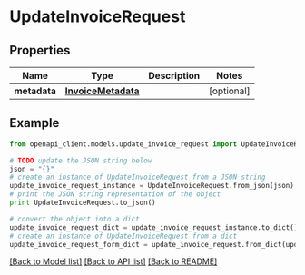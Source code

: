 # UpdateInvoiceRequest


## Properties
Name | Type | Description | Notes
------------ | ------------- | ------------- | -------------
**metadata** | [**InvoiceMetadata**](InvoiceMetadata.md) |  | [optional] 

## Example

```python
from openapi_client.models.update_invoice_request import UpdateInvoiceRequest

# TODO update the JSON string below
json = "{}"
# create an instance of UpdateInvoiceRequest from a JSON string
update_invoice_request_instance = UpdateInvoiceRequest.from_json(json)
# print the JSON string representation of the object
print UpdateInvoiceRequest.to_json()

# convert the object into a dict
update_invoice_request_dict = update_invoice_request_instance.to_dict()
# create an instance of UpdateInvoiceRequest from a dict
update_invoice_request_form_dict = update_invoice_request.from_dict(update_invoice_request_dict)
```
[[Back to Model list]](../README.md#documentation-for-models) [[Back to API list]](../README.md#documentation-for-api-endpoints) [[Back to README]](../README.md)


